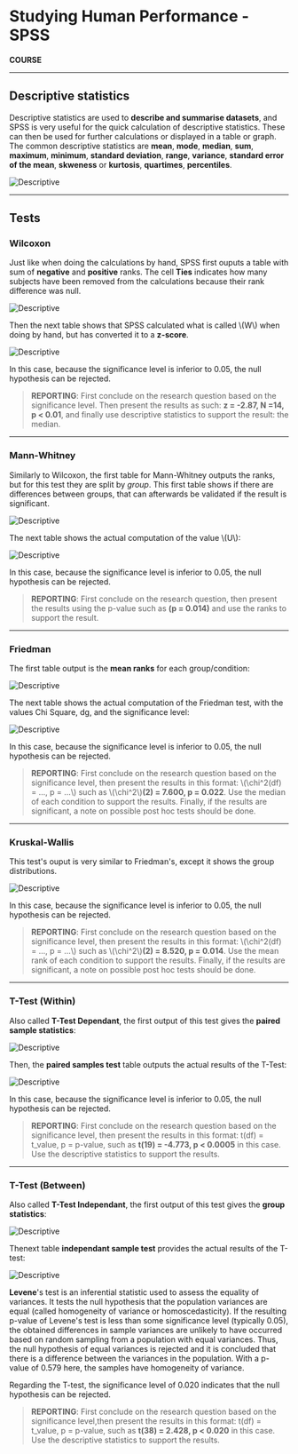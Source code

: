 # Studying Human Performance - SPSS

**COURSE**

---

## Descriptive statistics

Descriptive statistics are used to **describe and summarise datasets**, and SPSS is very useful for the quick calculation of descriptive statistics. These can then be used for further calculations or displayed in a table or graph. The common descriptive statistics are **mean**, **mode**, **median**, **sum**, **maximum**, **minimum**, **standard deviation**, **range**, **variance**, **standard error of the mean**, **skweness** or **kurtosis**, **quartimes**, **percentiles**.

![Descriptive](img/SPSS1.png)

--- 

## Tests

### Wilcoxon

Just like when doing the calculations by hand, SPSS first ouputs a table with sum of **negative** and **positive** ranks. The cell **Ties** indicates how many subjects have been removed from the calculations because their rank difference was null. 

![Descriptive](img/SPSS2.png)

Then the next table shows that SPSS calculated what is called \\(W\\) when doing by hand, but has converted it to a **z-score**.

![Descriptive](img/SPSS3.png)

In this case, because the significance level is inferior to 0.05, the null hypothesis can be rejected.

> **REPORTING**: First conclude on the research question based on the significance level. Then present the results as such: **z = -2.87, N =14, p < 0.01**, and finally use descriptive statistics to support the result: the median.

--- 

### Mann-Whitney

Similarly to Wilcoxon, the first table for Mann-Whitney outputs the ranks, but for this test they are split by *group*. This first table
shows if there are differences between groups, that can afterwards be validated if the result is significant.

![Descriptive](img/SPSS4.png)

The next table shows the actual computation of the value \\(U\\):

![Descriptive](img/SPSS5.png)

In this case, because the significance level is inferior to 0.05, the null hypothesis can be rejected.

> **REPORTING**: First conclude on the research question, then present the results using the p-value such as **(p = 0.014)** and use the ranks to support the result.

--- 

### Friedman

The first table output is the **mean ranks** for each group/condition:

![Descriptive](img/SPSS6.png)

The next table shows the actual computation of the Friedman test, with the values Chi Square, dg, and the significance level:

![Descriptive](img/SPSS7.png)

In this case, because the significance level is inferior to 0.05, the null hypothesis can be rejected.

> **REPORTING**: First conclude on the research question based on the significance level, then present the results in this format: \\(\chi^2(df) = ..., p = ...\\) such as \\(\chi^2\\)**(2) = 7.600, p = 0.022**. Use the median of each condition to support the results. Finally, if the results are significant, a note on possible post hoc tests should be done. 

--- 

### Kruskal-Wallis

This test's ouput is very similar to Friedman's, except it shows the group distributions.

![Descriptive](img/SPSS8.png)

In this case, because the significance level is inferior to 0.05, the null hypothesis can be rejected.

> **REPORTING**: First conclude on the research question based on the significance level, then present the results in this format: \\(\chi^2(df) = ..., p = ...\\) such as \\(\chi^2\\)**(2) = 8.520, p = 0.014**. Use the mean rank of each condition to support the results. Finally, if the results are significant, a note on possible post hoc tests should be done. 

---

### T-Test (Within)

Also called **T-Test Dependant**, the first output of this test gives the **paired sample statistics**:

![Descriptive](img/SPSS9.png)

Then, the **paired samples test** table outputs the actual results of the T-Test:

![Descriptive](img/SPSS10.png)

In this case, because the significance level is inferior to 0.05, the null hypothesis can be rejected.

> **REPORTING**: First conclude on the research question based on the significance level, then present the results in this format: t(df) = t_value, p = p-value, such as **t(19) = -4.773, p < 0.0005** in this case. Use the descriptive statistics to support the results.

--- 

### T-Test (Between)

Also called **T-Test Independant**, the first output of this test gives the **group statistics**:

![Descriptive](img/SPSS11.png)

Thenext table **independant sample test** provides the actual results of the T-test:

![Descriptive](img/SPSS12.png)

**Levene**'s test is an inferential statistic used to assess the equality of variances. It tests the null hypothesis that the population variances are equal (called homogeneity of variance or homoscedasticity). If the resulting p-value of Levene's test is less than some significance level (typically 0.05), the obtained differences in sample variances are unlikely to have occurred based on random sampling from a population with equal variances. Thus, the null hypothesis of equal variances is rejected and it is concluded that there is a difference between the variances in the population. With a p-value of 0.579 here, the samples have homogeneity of variance.

Regarding the T-test, the significance level of 0.020 indicates that the null hypothesis can be rejected.

> **REPORTING**: First conclude on the research question based on the significance level,then present the results in this format: t(df) = t_value, p = p-value, such as **t(38) = 2.428, p < 0.020** in this case. Use the descriptive statistics to support the results.